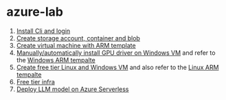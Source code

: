 # azure-lab
1. [Install Cli and login](./Cli_and_Login.md)
2. [Create storage account, container and blob](storage.md)
3. [Create virtual machine with ARM template](./virtualmachine_with_ARM_template.md)
4. [Manually/automatically install GPU driver on Windows VM](./GPU_vm.md) and refer to the [Windows ARM tempalte](./azure-windows-template.json)
5. [Create free tier Linux and Windows VM](./free_tier.md) and also refer to the [Linux ARM tempalte](./azure-linux-template.json)
6. [Free tier infra](./free_tier_infra.md)
7. [Deploy LLM model on Azure Serverless](./AzureAI/serverless_ai.md)
